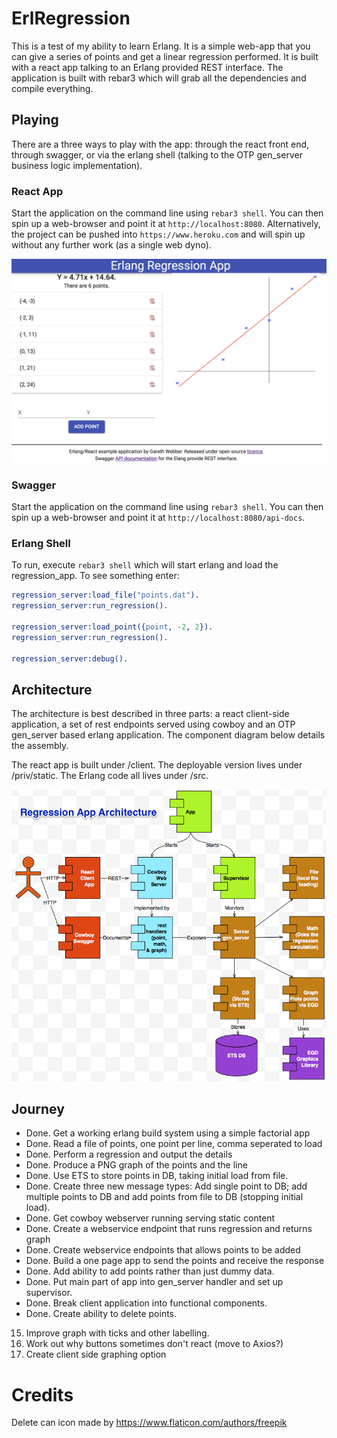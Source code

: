 # ErlRegression

This is a test of my ability to learn Erlang. It is a simple web-app that you 
can give a series of points and get a linear regression performed. It is 
built with a react app talking to an Erlang provided REST interface. The 
application is built with rebar3 which will grab all the dependencies and 
compile everything. 

## Playing

There are a three ways to play with the app: through the react front end, 
through swagger, or via the erlang shell (talking to the OTP gen_server 
business logic implementation). 

### React App
Start the application on the command line using `rebar3 shell`. You can then 
spin up a web-browser and point it at `http://localhost:8080`. Alternatively,
the project can be pushed into `https://www.heroku.com` and will spin up 
without any further work (as a single web dyno).

![alt text](https://raw.githubusercontent.com/garethwebber/erlregression/master/priv/v1_graph.png "Regression App")

### Swagger
Start the application on the command line using `rebar3 shell`. You can then spin up a web-browser and point it at `http://localhost:8080/api-docs`.

### Erlang Shell
To run, execute `rebar3 shell` which will start erlang and load the regression_app. To see something enter: 

```erlang
regression_server:load_file("points.dat").
regression_server:run_regression().

regression_server:load_point({point, -2, 2}).
regression_server:run_regression().

regression_server:debug().
```
## Architecture

The architecture is best described in three parts: a react client-side
application, a set of rest endpoints served using cowboy and an OTP
gen_server based erlang application. The component diagram below details
the assembly. 

The react app is built under /client. The deployable version lives under
/priv/static. The Erlang code all lives under /src.

![alt text](https://raw.githubusercontent.com/garethwebber/erlregression/master/priv/architecture-diagram.png "Architecture of App")

## Journey

+ Done. Get a working erlang build system using a simple factorial app
+ Done. Read a file of points, one point per line, comma seperated to load
+ Done. Perform a regression and output the details 
+ Done. Produce a PNG graph of the points and the line
+ Done. Use ETS to store points in DB, taking initial load from file. 
+ Done. Create three new message types: Add single point to DB; add multiple points to DB and add points from file to DB (stopping initial load).  
+ Done. Get cowboy webserver running serving static content
+ Done. Create a webservice endpoint that runs regression and returns graph
+ Done. Create webservice endpoints that allows points to be added
+ Done. Build a one page app to send the points and receive the response
+ Done. Add ability to add points rather than just dummy data.
+ Done. Put main part of app into gen_server handler and set up supervisor.
+ Done. Break client application into functional components.
+ Done. Create ability to delete points.
15. Improve graph with ticks and other labelling.
16. Work out why buttons sometimes don't react (move to Axios?)
17. Create client side graphing option

# Credits
Delete can icon made by https://www.flaticon.com/authors/freepik
